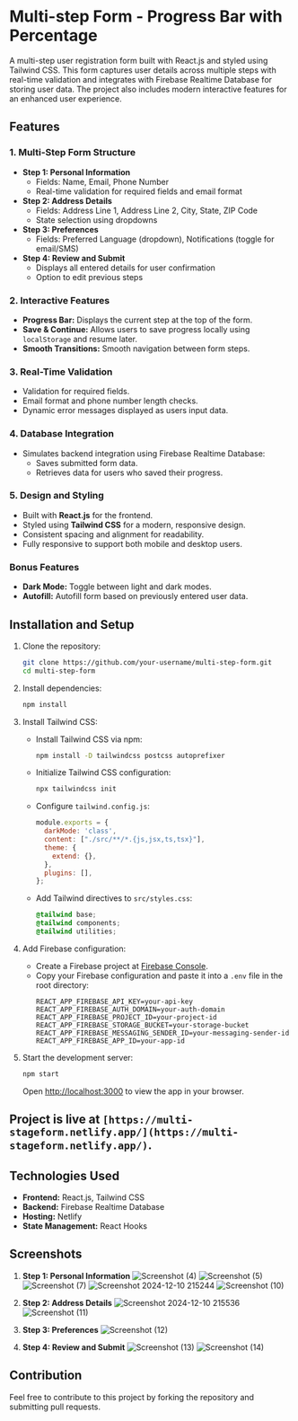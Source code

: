 # Multi-step Form - Progress Bar with Percentage

A multi-step user registration form built with React.js and styled using Tailwind CSS. This form captures user details across multiple steps with real-time validation and integrates with Firebase Realtime Database for storing user data. The project also includes modern interactive features for an enhanced user experience.

## Features

### 1. Multi-Step Form Structure
- **Step 1: Personal Information**
  - Fields: Name, Email, Phone Number
  - Real-time validation for required fields and email format
- **Step 2: Address Details**
  - Fields: Address Line 1, Address Line 2, City, State, ZIP Code
  - State selection using dropdowns
- **Step 3: Preferences**
  - Fields: Preferred Language (dropdown), Notifications (toggle for email/SMS)
- **Step 4: Review and Submit**
  - Displays all entered details for user confirmation
  - Option to edit previous steps

### 2. Interactive Features
- **Progress Bar:** Displays the current step at the top of the form.
- **Save & Continue:** Allows users to save progress locally using `localStorage` and resume later.
- **Smooth Transitions:** Smooth navigation between form steps.

### 3. Real-Time Validation
- Validation for required fields.
- Email format and phone number length checks.
- Dynamic error messages displayed as users input data.

### 4. Database Integration
- Simulates backend integration using Firebase Realtime Database:
  - Saves submitted form data.
  - Retrieves data for users who saved their progress.

### 5. Design and Styling
- Built with **React.js** for the frontend.
- Styled using **Tailwind CSS** for a modern, responsive design.
- Consistent spacing and alignment for readability.
- Fully responsive to support both mobile and desktop users.

### Bonus Features
- **Dark Mode:** Toggle between light and dark modes.
- **Autofill:** Autofill form based on previously entered user data.

## Installation and Setup

1. Clone the repository:
   ```bash
   git clone https://github.com/your-username/multi-step-form.git
   cd multi-step-form
   ```

2. Install dependencies:
   ```bash
   npm install
   ```

3. Install Tailwind CSS:
   - Install Tailwind CSS via npm:
     ```bash
     npm install -D tailwindcss postcss autoprefixer
     ```
   - Initialize Tailwind CSS configuration:
     ```bash
     npx tailwindcss init
     ```
   - Configure `tailwind.config.js`:
     ```javascript
     module.exports = {
       darkMode: 'class',
       content: ["./src/**/*.{js,jsx,ts,tsx}"],
       theme: {
         extend: {},
       },
       plugins: [],
     };
     ```
   - Add Tailwind directives to `src/styles.css`:
     ```css
     @tailwind base;
     @tailwind components;
     @tailwind utilities;
     ```

4. Add Firebase configuration:
   - Create a Firebase project at [Firebase Console](https://console.firebase.google.com/).
   - Copy your Firebase configuration and paste it into a `.env` file in the root directory:
     ```env
     REACT_APP_FIREBASE_API_KEY=your-api-key
     REACT_APP_FIREBASE_AUTH_DOMAIN=your-auth-domain
     REACT_APP_FIREBASE_PROJECT_ID=your-project-id
     REACT_APP_FIREBASE_STORAGE_BUCKET=your-storage-bucket
     REACT_APP_FIREBASE_MESSAGING_SENDER_ID=your-messaging-sender-id
     REACT_APP_FIREBASE_APP_ID=your-app-id
     ```

5. Start the development server:
   ```bash
   npm start
   ```
   Open [http://localhost:3000](http://localhost:3000) to view the app in your browser.


## Project is live at `[https://multi-stageform.netlify.app/](https://multi-stageform.netlify.app/)`.


## Technologies Used
- **Frontend:** React.js, Tailwind CSS
- **Backend:** Firebase Realtime Database
- **Hosting:** Netlify 
- **State Management:** React Hooks

## Screenshots
1. **Step 1: Personal Information**
 ![Screenshot (4)](https://github.com/user-attachments/assets/095501bc-1b6d-4ca8-888f-01f5e957678b)
![Screenshot (5)](https://github.com/user-attachments/assets/89c56deb-aa88-4b9c-8970-576c397d9ece)
![Screenshot (7)](https://github.com/user-attachments/assets/635ad5ae-cb4c-4c59-b413-56b3d4ad0476)
![Screenshot 2024-12-10 215244](https://github.com/user-attachments/assets/36025210-d87c-4ccf-9e46-68dedce89c40)
![Screenshot (10)](https://github.com/user-attachments/assets/cb3129b7-0f06-4bba-88ff-e9a23a342250)

2. **Step 2: Address Details**
   ![Screenshot 2024-12-10 215536](https://github.com/user-attachments/assets/99cecaef-b8d8-49ec-93fb-a8fabd932f4c)
![Screenshot (11)](https://github.com/user-attachments/assets/b8f85930-df15-4046-b798-c192eb218a46)

3. **Step 3: Preferences**
  ![Screenshot (12)](https://github.com/user-attachments/assets/38d6d931-b497-4682-ab43-b8bfd58bab8d)

4. **Step 4: Review and Submit**
  ![Screenshot (13)](https://github.com/user-attachments/assets/86493874-5944-4114-bcdc-2fcca362c509)
![Screenshot (14)](https://github.com/user-attachments/assets/d4a6efa9-8f17-4bd6-ab6f-8b3ac90a8329)

## Contribution
Feel free to contribute to this project by forking the repository and submitting pull requests.









